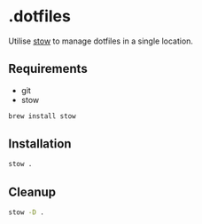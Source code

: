 # .dotfiles

Utilise [stow](https://www.gnu.org/software/stow/) to manage dotfiles in a single location.

## Requirements

- git 
- stow

```bash
brew install stow
```

## Installation

```bash
stow .
```

## Cleanup

```bash
stow -D .
```
